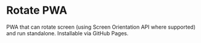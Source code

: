 # Rotate PWA

PWA that can rotate screen (using Screen Orientation API where supported) and run standalone. Installable via GitHub Pages.
